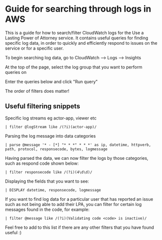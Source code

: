 # Guide for searching through logs in AWS

This is a guide for how to search/filter CloudWatch logs for the Use a Lasting Power of Attorney service.
It contains useful queries for finding specific log data, in order to quickly and efficiently respond to issues on the service or for a specific user.

To begin searching log data, go to CloudWatch --> Logs --> Insights

At the top of the page, select the log group that you want to perform queries on

Enter the queries below and click "Run query"

The order of filters does matter!

## Useful filtering snippets
Specific log streams eg actor-app, viewer etc
```
| filter @logStream like /(?i)(actor-app)/
```

Parsing the log message into data categories
```
| parse @message '* - [*] "* * *" * * *' as ip, datetime, httpverb, path, protocol, responsecode, bytes, logmessage
```

Having parsed the data, we can now filter the logs by those categories, such as respond code shown below:
```
| filter responsecode like /(?i)(4\d\d)/
```

Displaying the fields that you want to see:
```
| DISPLAY datetime, responsecode, logmessage
```

If you want to find log data for a particular user that has reported an issue such as not being able to add their LPA, you can filter for certain log messages found in the code, for example:
```
| filter @message like /(?i)(Validating code <code> is inactive)/
```

Feel free to add to this list if there are any other filters that you have found useful :)
